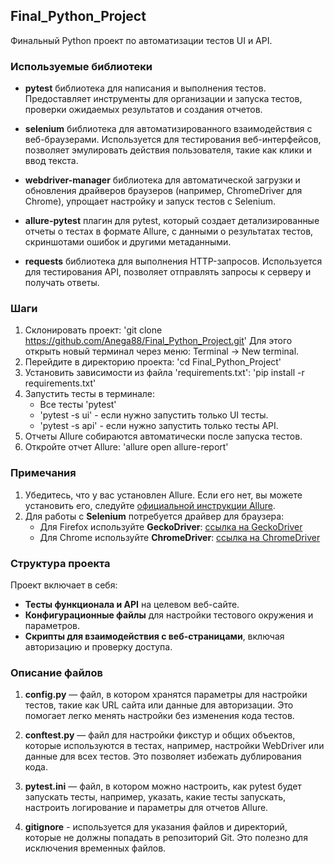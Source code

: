 ## Final_Python_Project
Финальный Python проект по автоматизации тестов UI и API.

### Используемые библиотеки
- **pytest** библиотека для написания и выполнения тестов. 
   Предоставляет инструменты для организации и запуска тестов, 
   проверки ожидаемых результатов и создания отчетов.

- **selenium** библиотека для автоматизированного взаимодействия
   с веб-браузерами. Используется для тестирования веб-интерфейсов, 
   позволяет эмулировать действия пользователя, такие как клики и 
   ввод текста.

- **webdriver-manager** библиотека для автоматической загрузки и 
   обновления драйверов браузеров (например, ChromeDriver для Chrome),
   упрощает настройку и запуск тестов с Selenium.

- **allure-pytest** плагин для pytest, который создает детализированные
   отчеты о тестах в формате Allure, с данными о результатах тестов,
   скриншотами ошибок и другими метаданными.

- **requests** библиотека для выполнения HTTP-запросов. Используется
   для тестирования API, позволяет отправлять запросы к серверу и 
   получать ответы.

### Шаги
1. Склонировать проект: 'git clone https://github.com/Anega88/Final_Python_Project.git'
   Для этого открыть новый терминал через меню: Terminal -> New terminal.
2. Перейдите в директорию проекта: 'cd Final_Python_Project'
3. Установить зависимости из файла 'requirements.txt': 'pip install -r requirements.txt'
4. Запустить тесты в терминале:
   - Все тесты 'pytest'
   - 'pytest -s ui' - если нужно запустить только UI тесты.
   - 'pytest -s api' - если нужно запустить только тесты API.
5. Отчеты Allure собираются автоматически после запуска тестов.
6. Откройте отчет Allure: 'allure open allure-report'

### Примечания

1. Убедитесь, что у вас установлен Allure. Если его нет, вы можете установить его,
   следуйте [официальной инструкции Allure](https://allure.qatools.ru/).
2. Для работы с **Selenium** потребуется драйвер для браузера:
   - Для Firefox используйте **GeckoDriver**: [ссылка на GeckoDriver](https://github.com/mozilla/geckodriver/releases)
   - Для Chrome используйте **ChromeDriver**: [ссылка на ChromeDriver](https://sites.google.com/chromium.org/driver/)

### Структура проекта

   Проект включает в себя:

- **Тесты функционала и API** на целевом веб-сайте.
- **Конфигурационные файлы** для настройки тестового окружения и параметров.
- **Скрипты для взаимодействия с веб-страницами**, включая авторизацию и проверку доступа.

### Описание файлов

1. **config.py** — файл, в котором хранятся параметры для настройки тестов,
такие как URL сайта или данные для авторизации. Это помогает легко менять 
настройки без изменения кода тестов.

2. **conftest.py** — файл для настройки фикстур и общих объектов, которые 
используются в тестах, например, настройки WebDriver или данные для всех тестов.
Это позволяет избежать дублирования кода.

3. **pytest.ini** — файл, в котором можно настроить, как pytest будет запускать
 тесты, например, указать, какие тесты запускать, настроить логирование и 
 параметры для отчетов Allure.

4. **gitignore** - используется для указания файлов и директорий, которые не
должны попадать в репозиторий Git. Это полезно для исключения временных файлов. 